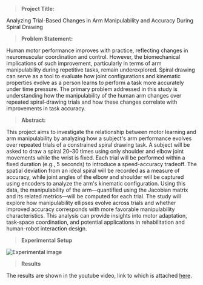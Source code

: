 > **Project Title:** 

Analyzing Trial-Based Changes in Arm Manipulability and Accuracy During Spiral Drawing 

> **Problem Statement:**

Human motor performance improves with practice, reflecting changes in neuromuscular coordination and control. However, the biomechanical implications of such improvement, particularly in terms of arm manipulability during repetitive tasks, remain underexplored. Spiral drawing can serve as a tool to evaluate how joint configurations and kinematic properties evolve as a person learns to perform a task more accurately under time pressure. The primary problem addressed in this study is understanding how the manipulability of the human arm changes over repeated spiral-drawing trials and how these changes correlate with improvements in task accuracy.

> **Abstract:**

This project aims to investigate the relationship between motor learning and arm manipulability by analyzing how a subject's arm performance evolves over repeated trials of a constrained spiral drawing task. A subject will be asked to draw a spiral 20–30 times using only shoulder and elbow joint movements while the wrist is fixed. Each trial will be performed within a fixed duration (e.g., 5 seconds) to introduce a speed-accuracy tradeoff. The spatial deviation from an ideal spiral will be recorded as a measure of accuracy, while joint angles of the elbow and shoulder will be captured using encoders to analyze the arm's kinematic configuration. Using this data, the manipulability of the arm—quantified using the Jacobian matrix and its related metrics—will be computed for each trial. The study will explore how manipulability ellipses evolve across trials and whether improved accuracy corresponds with more favorable manipulability characteristics. This analysis can provide insights into motor adaptation, task-space coordination, and potential applications in rehabilitation and human-robot interaction design.

> **Experimental Setup**

![Experimental image](https://github.com/user-attachments/assets/2327182e-49b3-44e6-bbc4-0fd610687488)

> **Results**

The results are shown in the youtube video, link to which is attached [here](https://youtu.be/x8tuV9RqOns).
